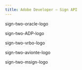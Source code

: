 ```yaml
---
title: Adobe Developer — Sign API
---
```


<TextBlock slots="assetImg" theme="lightest" width="20%" imageOnly className="padding_top_align margin-top-zero imageHightAuto"/>

sign-two-oracle-logo

<TextBlock slots="assetImg" theme="lightest" width="20%" imageOnly className="padding_top_align margin-top-zero imageHightAuto"/>

sign-two-ADP-logo

<TextBlock slots="assetImg" theme="lightest" width="20%" imageOnly className="padding_top_align margin-top-zero imageHightAuto"/>

sign-two-vrbo-logo

<TextBlock slots="assetImg" theme="lightest" width="20%" imageOnly className="padding_top_align margin-top-zero imageHightAuto"/>

sign-two-avionte-logo

<TextBlock slots="assetImg" theme="lightest" width="20%" imageOnly className="padding_top_align margin-top-zero imageHightAuto"/>

sign-two-msign-logo
